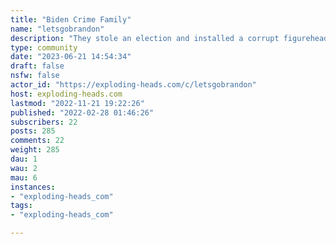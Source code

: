 ```yaml
---
title: "Biden Crime Family" 
name: "letsgobrandon"
description: "They stole an election and installed a corrupt figurehead suffering from dementia.Who is really running the government?"
type: community
date: "2023-06-21 14:54:34"
draft: false
nsfw: false
actor_id: "https://exploding-heads.com/c/letsgobrandon"
host: exploding-heads.com
lastmod: "2022-11-21 19:22:26"
published: "2022-02-28 01:46:26"
subscribers: 22
posts: 285
comments: 22
weight: 285
dau: 1
wau: 2
mau: 6
instances:
- "exploding-heads_com"
tags: 
- "exploding-heads_com"

---
```

